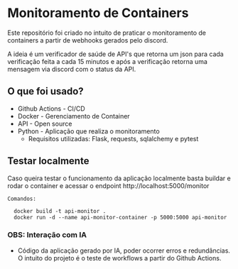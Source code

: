 # Monitoramento de Containers

Este repositório foi criado no intuito de praticar o monitoramento de containers a partir de webhooks gerados pelo discord.

A ideia é um verificador de saúde de API's que retorna um json para cada verificação feita a cada 15 minutos e após a verificação retorna uma mensagem via discord com o status da API.

## O que foi usado?

- Github Actions - CI/CD
- Docker - Gerenciamento de Container
- API - Open source
- Python - Aplicação que realiza o monitoramento
  -  Requisitos utilizadas: Flask, requests, sqlalchemy e pytest

## Testar localmente

Caso queira testar o funcionamento da aplicação localmente basta buildar e rodar o container e acessar o endpoint http://localhost:5000/monitor

```
Comandos:

  docker build -t api-monitor .
  docker run -d --name api-monitor-container -p 5000:5000 api-monitor
```

### OBS: Interação com IA

- Código da aplicação gerado por IA, poder ocorrer erros e redundâncias. O intuito do projeto é o teste de workflows a partir do Github Actions.

